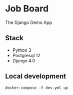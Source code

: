 # Job Board

The Django Demo App

## Stack

- Python 3
- Postgresql 12
- Django 4.0


## Local development

```
docker-compose -f dev.yml up
```